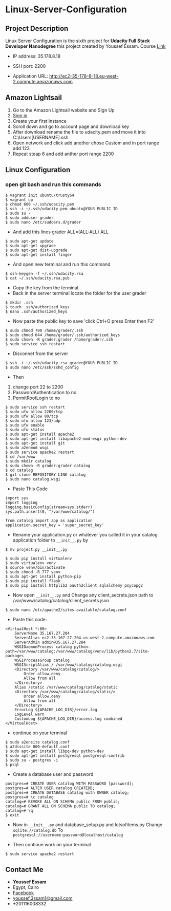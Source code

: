 # Linux-Server-Configuration



## Project Description

Linux Server Configuration is the sixth project for **Udacity Full Stack Developer Nanodegree** this project created by Youssef Essam.
Course <a href="https://eg.udacity.com/course/full-stack-web-developer-nanodegree--nd004">Link</a>

* IP address: 35.178.8.18

* SSH port: 2200

* Application URL: <a href = "http://ec2-35-178-8-18.eu-west-2.compute.amazonaws.com" >http://ec2-35-178-8-18.eu-west-2.compute.amazonaws.com</a>
## Amazon Lightsail

1. Go to the Amazon Lightsail website and Sign Up
2. <a href = "https://lightsail.aws.amazon.com/" target="_blank" >Sign in</a>
3. Create your first instance
4. Scroll down and go to account page and download key
5. After download rename the file to  udacity.pem and move it into C:\Users\[USERNAME]\.ssh
6. Open network and click add another chose Custom and in port range add 123
7. Repeat steap 6 and add anther port range 2200

## Linux Configuration
### open git bash and run this commands

```
$ vagrant init ubuntu/trusty64
$ vagrant up
$ chmod 600 ~/.ssh/udacity.pem
$ ssh -i ~/.ssh/udacity.pem ubuntu@YOUR PUBLIC ID
$ sudo su -
$ sudo adduser grader
$ sudo nano /etc/sudoers.d/grader
```
* And add this lines grader ALL=(ALL:ALL) ALL
```
$ sudo apt-get update
$ sudo apt-get upgrade
$ sudo apt-get dist-upgrade
$ sudo apt-get install finger
```
* And open new terminal and run this command 
```
$ ssh-keygen -f ~/.ssh/udacity.rsa
$ cat ~/.ssh/udacity.rsa.pub
```
* Copy the key from the terminal.
* Back in the server terminal locate the folder for the user grader
```
$ mkdir .ssh
$ touch .ssh/authorized_keys
$ nano .ssh/authorized_keys
```
* Now paste the public key to save 'click Ctrl+O press Enter then F2'
```
$ sudo chmod 700 /home/grader/.ssh
$ sudo chmod 644 /home/grader/.ssh/authorized_keys 
$ sudo chown -R grader:grader /home/grader/.ssh
$ sudo service ssh restart
```
* Disconnet from the server
```
$ ssh -i ~/.ssh/udacity.rsa grader@YOUR PUBLIC ID
$ sudo nano /etc/ssh/sshd_config
```
* Then
1. change port 22 to 2200
2. PasswordAuthentication to no
3. PermitRootLogin to no

```
$ sudo service ssh restart
$ sudo ufw allow 2200/tcp
$ sudo ufw allow 80/tcp
$ sudo ufw allow 123/udp
$ sudo ufw enable
$ sudo ufw status
$ sudo apt-get install apache2
$ sudo apt-get install libapache2-mod-wsgi python-dev
$ sudo apt-get install git
$ sudo a2enmod wsgi
$ sudo service apache2 restart
$ cd /var/www
$ sudo mkdir catalog
$ sudo chown -R grader:grader catalog
$ cd catalog
$ git clone REPOSITORY LINK catalog
$ sudo nano catalog.wsgi
```
* Paste This Code
```
import sys
import logging
logging.basicConfig(stream=sys.stderr)
sys.path.insert(0, "/var/www/catalog/")

from catalog import app as application
application.secret_key = 'super_secret_key'
```
* Rename your application.py or whatever you called it in your catalog application folder to ```__init__.py``` by 
``` 
$ mv project.py __init__.py 
```

```
$ sudo pip install virtualenv
$ sudo virtualenv venv
$ source venv/bin/activate
$ sudo chmod -R 777 venv
$ sudo apt-get install python-pip
$ sudo pip install flask
$ sudo pip install httplib2 oauth2client sqlalchemy psycopg2
```

* Now open ```__init__.py``` and Change any client_secrets.json path to /var/www/catalog/catalog/client_secrets.json
```
$ sudo nano /etc/apache2/sites-available/catalog.conf
```
* Paste this code:
```
<VirtualHost *:80>
    ServerName 35.167.27.204
    ServerAlias ec2-35-167-27-204.us-west-2.compute.amazonaws.com
    ServerAdmin admin@35.167.27.204
    WSGIDaemonProcess catalog python-path=/var/www/catalog:/var/www/catalog/venv/lib/python2.7/site-packages
    WSGIProcessGroup catalog
    WSGIScriptAlias / /var/www/catalog/catalog.wsgi
    <Directory /var/www/catalog/catalog/>
        Order allow,deny
        Allow from all
    </Directory>
    Alias /static /var/www/catalog/catalog/static
    <Directory /var/www/catalog/catalog/static/>
        Order allow,deny
        Allow from all
    </Directory>
    ErrorLog ${APACHE_LOG_DIR}/error.log
    LogLevel warn
    CustomLog ${APACHE_LOG_DIR}/access.log combined
</VirtualHost>
```
* continue on your terminal
```
$ sudo a2ensite catalog.conf
$ a2dissite 000-default.conf
$ sudo apt-get install libpq-dev python-dev
$ sudo apt-get install postgresql postgresql-contrib
$ sudo su - postgres -i
$ psql
```
* Create a database user and password
```
postgres=# CREATE USER catalog WITH PASSWORD [password];
postgres=# ALTER USER catalog CREATEDB;
postgres=# CREATE DATABASE catalog with OWNER catalog;
postgres=# \c catalog
catalog=# REVOKE ALL ON SCHEMA public FROM public;
catalog=# GRANT ALL ON SCHEMA public TO catalog;
catalog=# \q
$ exit
```
* Now in ``` __init__.py ``` and database_setup.py and lotsofitems.py Change ``` sqlite://catalog.db ``` To ``` postgresql://username:password@localhost/catalog ```

* Then continue work on your terminal
```
$ sudo service apache2 restart
```

## Contact Me

* **Youssef Essam**
* Egypt, Cairo
* <a href ="https://www.facebook.com/yossef.essam.1213">Facebook</a>
* youssef.3ssam1@gmail.com
* +201116008332

